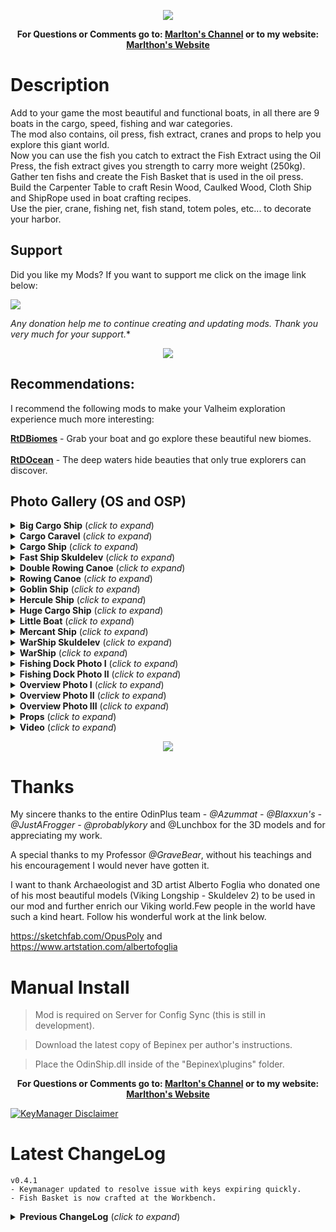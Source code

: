 <p align="center"><img src="https://i.ibb.co/28KKf1n/bannerodinship.jpg"></p>
<p align="center"><b>For Questions or Comments go to: <a href="https://discord.gg/mZNHDwxTgp">Marlton's Channel</a> or to my website: <a href="https://marlthon.com/">Marlthon's Website</a></b></p>

# Description
Add to your game the most beautiful and functional boats, in all there are 9 boats in the cargo, speed, fishing and war categories.</br>
The mod also contains, oil press, fish extract, cranes and props to help you explore this giant world.</br>
Now you can use the fish you catch to extract the Fish Extract using the Oil Press, the fish extract gives you strength to carry more weight (250kg).</br>
Gather ten fishs and create the Fish Basket that is used in the oil press.</br>
Build the Carpenter Table to craft Resin Wood, Caulked Wood, Cloth Ship and ShipRope used in boat crafting recipes.</br>
Use the pier, crane, fishing net, fish stand, totem poles, etc... to decorate your harbor.</br>

## Support

Did you like my Mods? If you want to support me click on the image link below:</br>

<a href="https://marlthon.com/spontaneous-donation"><img src="https://i.ibb.co/kJqcqkg/Pay-Pal-Donate.png" /></a>

*Any donation help me to continue creating and updating mods. Thank you very much for your support.**

<p align="center"><a href="https://marlthon.com/custom-mods"><img src="https://i.ibb.co/YTJ91SF/Banner-Custom-Mods.png" /></a></p>

## Recommendations:
I recommend the following mods to make your Valheim exploration experience much more interesting:

<b><a href="https://valheim.thunderstore.io/package/ReadyToDie/RtDBiomes/">RtDBiomes</a></b> - Grab your boat and go explore these beautiful new biomes.</br>
</br>
<b><a href="https://valheim.thunderstore.io/package/ReadyToDie/RtDOcean/">RtDOcean</a></b> - The deep waters hide beauties that only true explorers can discover.


## Photo Gallery (OS and OSP)

<details>
<summary><b>Big Cargo Ship</b> (<i>click to expand</i>)</summary>
<br/>
<p align="center"><img src="https://i.ibb.co/t3bxfvp/Big-Cargo-Ship.jpg"></p>
</details>

<details>
<summary><b>Cargo Caravel</b> (<i>click to expand</i>)</summary>
<br/>
<p align="center"><img src="https://i.ibb.co/3W0FkgD/Cargo-Caravel.jpg"></p>
</details>

<details>
<summary><b>Cargo Ship</b> (<i>click to expand</i>)</summary>
<br/>
<p align="center"><img src="https://i.ibb.co/fkSf38B/Cargo-Ship.jpg"></p>
</details>

<details>
<summary><b>Fast Ship Skuldelev</b> (<i>click to expand</i>)</summary>
<br/>
<p align="center"><img src="https://i.ibb.co/KqqLPF1/FastShip.jpg"></p>
</details>

<details>
<summary><b>Double Rowing Canoe</b> (<i>click to expand</i>)</summary>
<br/>
<p align="center"><img src="https://i.ibb.co/Z2PxcX5/Double-Rowing-Canoe.jpg"></p>
</details>

<details>
<summary><b>Rowing Canoe</b> (<i>click to expand</i>)</summary>
<br/>
<p align="center"><img src="https://i.ibb.co/tzZWDCq/Rowing-Canoe.jpg"></p>
</details>

<details>
<summary><b>Goblin Ship</b> (<i>click to expand</i>)</summary>
<br/>
<p align="center"><img src="https://i.ibb.co/P4SGdLy/Goblin-Ship.jpg"></p>
</details>

<details>
<summary><b>Hercule Ship</b> (<i>click to expand</i>)</summary>
<br/>
<p align="center"><img src="https://i.ibb.co/wWVGYjC/Hercule-Ship.jpg"></p>
</details>

<details>
<summary><b>Huge Cargo Ship</b> (<i>click to expand</i>)</summary>
<br/>
<p align="center"><img src="https://i.ibb.co/Yhvhgzv/Huge-Cargo-Ship.jpg"></p>
</details>

<details>
<summary><b>Little Boat</b> (<i>click to expand</i>)</summary>
<br/>
<p align="center"><img src="https://i.ibb.co/Jky5mk3/Little-Boat.jpg"></p>
</details>

<details>
<summary><b>Mercant Ship</b> (<i>click to expand</i>)</summary>
<br/>
<p align="center"><img src="https://i.ibb.co/Zmcy4CP/Mercant-Ship.jpg"></p>
</details>

<details>
<summary><b>WarShip Skuldelev</b> (<i>click to expand</i>)</summary>
<br/>
<p align="center"><img src="https://i.ibb.co/dKG8hQ5/War-Ship-Skuldelev.jpg"></p>
</details>

<details>
<summary><b>WarShip</b> (<i>click to expand</i>)</summary>
<br/>
<p align="center"><img src="https://i.ibb.co/qJLtJBZ/Warship.jpg"></p>
</details>

<details>
<summary><b>Fishing Dock Photo I</b> (<i>click to expand</i>)</summary>
<br/>
<p align="center"><img src="https://i.ibb.co/GsNL0ny/Fishingdock01.jpg"></p>
</details>

<details>
<summary><b>Fishing Dock Photo II</b> (<i>click to expand</i>)</summary>
<br/>
<p align="center"><img src="https://i.ibb.co/tDj5KJ4/Fishingdock02.jpg"></p>
</details>

<details>
<summary><b>Overview Photo I</b> (<i>click to expand</i>)</summary>
<br/>
<p align="center"><img src="https://i.ibb.co/FXLKpbh/visaogeral01.png"></p>
</details>

<details>
<summary><b>Overview Photo II</b> (<i>click to expand</i>)</summary>
<br/>
<p align="center"><img src="https://i.ibb.co/L9y6SWv/visaogeral02.png"></p>
</details>

<details>
<summary><b>Overview Photo III</b> (<i>click to expand</i>)</summary>
<br/>
<p align="center"><img src="https://i.ibb.co/WW6fjPk/visaogeral03.png"></p>
</details>

<details>
<summary><b>Props</b> (<i>click to expand</i>)</summary>
<br/>
<p align="center"><img src="https://i.ibb.co/jDzSz6y/Props.jpg"></p>
</details>

<details>
<summary><b>Video</b> (<i>click to expand</i>)</summary>
<br/>
<p align="center"><a href="https://www.youtube.com/watch?v=j0rVIrGSoW4"><img src="https://i.ibb.co/F8BNLNV/Click-Youtube.jpg" /></a></p>
</details>

<p align="center"><img src="https://i.ibb.co/XkCT77x/Marlthon-Mods.png"></p>


# Thanks

My sincere thanks to the entire OdinPlus team -  <i>@Azummat - @Blaxxun's - @JustAFrogger - @probablykory</i> and @Lunchbox for the 3D models and for appreciating my work.

A special thanks to my Professor <i>@GraveBear</i>, without his teachings and his encouragement I would never have gotten it.

I want to thank Archaeologist and 3D artist Alberto Foglia who donated one of his most beautiful models (Viking Longship - Skuldelev 2) to be used in our mod and further enrich our Viking world.Few people in the world have such a kind heart. Follow his wonderful work at the link below.

https://sketchfab.com/OpusPoly and https://www.artstation.com/albertofoglia


# Manual Install

>Mod is required on Server for Config Sync (this is still in development). 

>Download the latest copy of Bepinex per author's instructions.

>Place the OdinShip.dll inside of the "Bepinex\plugins\" folder.

<p align="center"><b>For Questions or Comments go to: <a href="https://discord.gg/mZNHDwxTgp">Marlton's Channel</a> or to my website: <a href="https://marlthon.com/">Marlthon's Website</a></b></p>

[![KeyManager Disclaimer](https://noobtrap.eu/images/keymanager_disclaimer_server.png)](https://key.sayless.eu/faq.php)

# Latest ChangeLog

	v0.4.1
	- Keymanager updated to resolve issue with keys expiring quickly.
	- Fish Basket is now crafted at the Workbench.
		
<details>
<summary><b>Previous ChangeLog</b> (<i>click to expand</i>)</summary>
<br/>

	v0.0.1
	- First version released, First version released, server sync active. (Will override player config if installed to server)
 
	v0.0.2
	- Added Vulkan support
 
	v0.0.3
	- Added Big Cargo Ship
 
	v0.0.4
	- Fixed bugs on vulkan, textures, material return and added Decorative Cargo Ship.
 
	v0.0.5
	- Fixed sail bug and other small fixes.
 
	v0.0.6
	- Added WarShip and other small fixes.
 
	v0.0.7
	- Fixed Vulkan textures
 
	v0.0.8
	- Added Fishing Boat, Transport Ship and fixed some bugs.
 
	v0.0.9
	- Fixed material destruction and return errors in FishingBoat and WarShip, added Russian and Portuguese BR translations.
 
	v0.1.0
	- Adding decorative items for pier, pulleys, crane, totems, Fish Extract and Oil Press. Made minor corrections and additions to the boats.
 
	v0.1.1
	- Added Skuldelev Warship.
	- Added Destruction effect to ships.
	- Replaced the Fishing Boat 3D Model.
	- Added Pier Crane and Construction Ship.
	- Effect improvements and other small fixes and additions.
	- Changed duration time and carrying capacity of Fish Extract.

	v0.1.2
	- Updated ServerSync for crossplay.
 
	v0.1.3
	- Serversync v1.13 Update to Fix Valheim Patch 0.211.11 (10/28/2022)
	- Added translations. (Portuguese, Chinese, Danish, French, German, Greek, Icelandic, Italian, Russian and Spanish)
	- Added again Fishing Canoe (On request)
 
	v0.1.4
	- Fixed bug in english language
 
	v0.1.5
	- Fixed little bugs, added rats in CargoShip and Viking-themed Shields in Skuldelev Warship.
 
	v0.1.6
	- Added turrets to War Ship, War Ship Skuldelev and Cargo Caravel (Plus)
	- Boats cannot now be dismantled using the hammer.
   
	v0.1.7
	- Fixed HarmonyPatch Bug.
 
	v0.1.8
	- Encryption removal.
 
	v0.1.9
	- Fixed onboard deck sounds.
 
	v0.2.0
	- Reduced the volume of deck sounds.
	- Fixed effect bugs when destroying ships.
 
	v0.2.1
	- Improvements to water effects.
 
	v0.2.2
	- Fixed issue with fish oil extractor.
 
	v0.2.3
	- Post fixes and changes to discord addresses.
 
	v0.2.4
	- Fixed smoke effect from turrets.
 
	v0.2.5
	- KeyManager update for new patch (0.213.4)
 
	v0.2.6
	- Fix for some objects not taking damage.
 
	v0.2.7
	- Added compatibility with Patch 0.216.9
	- Fixed small bugs.
  
	v0.2.8
	- Fixed KeyManager error.
  
	v0.2.9
	- Fixed bug in Oil Press.
	- Fix bug destroying the Skuldelev WarShip.
 
	v0.3.0
	- Added Carpenter Table, Carpenter Table Extension, Resin Wood, Caulked Wood and Cloth Ship.
	- Added Hercule Ship.
	- Changed recipes for boats.
 
	v0.3.1
	-  Sfx and Vfx changes.
	
	v0.3.2
	- Updated to the latest valheim build (217.14) hilders request.
	- Registered multiplayer effects.
 
	v0.3.3
	- Fixed bug in auto-pickup of items.
	
	v0.3.4
	- Updated for Valheim 0.217.22.
	- Updated for BepInEx 5.4.22.
	- Updated ServerSync to v1.15.
	- Updated PieceManager to v1.1.4.
	- Added OdinShip category in hammer construction tab.
	
	v0.3.5
	- Updated KeyManager.
	
	v0.3.6
	- Fixed carpenter's table recipe.
	
	v0.3.7
	- Updated KeyManager for servers with world modifications.
	
	v0.3.8
	- Fishing Canoe renamed to Rowing Canoe.
	- Fishing Boat renamed to Double Rowing Canoe.
	- Fixed errors in translations.
	
	v0.3.9
	- Fixed errors in cargo ship.
	
	v0.4.0
	- Updated KeyManager.
	- Updated BepInex dependency version (5.4.2202) in Manifest.
</details>


 